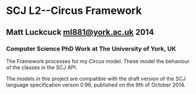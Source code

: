 SCJ L2--Circus Framework
 =======

Matt Luckcuck <ml881@york.ac.uk> 2014
-----------------------------------

### Computer Science PhD Work at The University of York, UK

The Framework processes for my *Circus* model. These model the behaviour of the classes in the SCJ API.

The models in this project are compatible with the draft version of the SCJ language specification verson 0.96, published on the 9th of October 2014.
